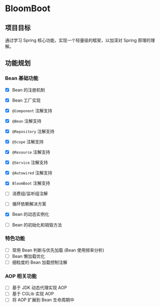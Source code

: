 # BloomBoot

## 项目目标

通过学习 Spring 核心功能，实现一个轻量级的框架，以加深对 Spring 原理的理解。

## 功能规划

### Bean 基础功能
- [x] Bean 的注册机制
- [x] Bean 工厂实现

- [x] `@Component` 注解支持
- [x] `@Bean` 注解支持
- [x] `@Repository` 注解支持
- [x] `@Scope` 注解支持
- [x] `@Resource` 注解支持
- [x] `@Service` 注解支持
- [x] `@Autowired` 注解支持
- [x] `BloomBoot` 注解支持
- [ ] 消费组/监听组注解
- [ ] 循环依赖解决方案
- [x] Bean 的动态实例化
- [ ] Bean 的初始化和销毁方法

### 特色功能
- [ ] 常用 Bean 判断与优先加载 (Bean 使用频率分析)
- [ ] Bean 懒加载优化
- [ ] 细粒度的 Bean 加载控制注解

### AOP 相关功能
- [ ] 基于 JDK 动态代理实现 AOP
- [ ] 基于 CGLib 实现 AOP
- [ ] 将 AOP 扩展到 Bean 生命周期中
